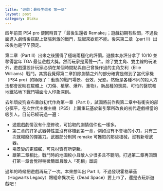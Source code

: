 ```yaml
---
title: "遊戲：最後生還者 第一章"
layout: post
category: Otaku
---
```


四年前買 PS4 pro 便同時買了「最後生還者 Remake」；遊戲初期有些悶，不過後面進入劇情後搭配上緊張刺激的戰鬥，玩起來欲罷不能。後來第二章（part II）出來後也是早早預定。

第二章（Part II）出來之後獲得了極端兩極化的評價。遊戲本身評分拿了 10/10 並奪得當年 TGA 最佳遊戲大獎。然而玩家是罵聲一片。除了雙主角、雙主線的玩法外，遊戲還設計玩家必須在某個時間點與自己曾操作過的主角艾利（Ellie Williams）戰鬥。其實我覺得第二章扣除劇情之外的部分確實是做到了當代家機（PS4 pro）的極限了：動態的戰鬥場景、音效、光影。然後是各種不同的殺人方法都會反映在屍體上（刀傷、槍擊、爆炸、重物）。新品種的喪屍、可怕的醫院和地鐵站地下戰鬥場面令人印象深刻。

去年頑皮狗宣布重啟初代作為第一章（Part I），試圖將前作與第二章中有衝突的部分弭平。在次世代主機主機（PS5）上面重玩基於新引擎所改良的初代遊戲相當的吸引人。目前已經玩過一遍：

- 遊戲戲劇情沒有什麼修改，可拾取的劇情信件也一樣多。
- 第二章的許多武器特性並沒有移植到第一章，例如沒有不會壞的小刀，只有三次就報廢的彈簧刀。武器部分則同 remake 可獲取的那些槍械，沒有新增武器。
- 場景變的更細膩，可見材質有所更新。
- 跟第二章相比，戰鬥時的地圖較小且敵人少很多且不聰明。打過第二章再回頭打第一章會覺得稍微簡單且敵人「死相」單調

過年的時候把遊戲再玩了一次。本來想叫出 Part II，不過發現霍格華茲（Hogwarts Legacy）跟絕命異次元（Dead Space）要上市了，還是去玩新遊戲吧！